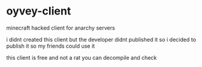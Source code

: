 # oyvey-client
minecraft hacked client for anarchy servers


i didnt created this client
but the developer didnt published it so i decided to publish it so my friends could use it


this client is free and not a rat
you can decompile and check

